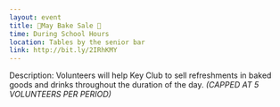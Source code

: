 ```yaml
---
layout: event
title: 🍰May Bake Sale 🍰
time: During School Hours
location: Tables by the senior bar
link: http://bit.ly/2IRhKMY
---
```

Description: Volunteers will help Key Club to sell refreshments in baked goods and drinks throughout the duration of the day.
*(CAPPED AT 5 VOLUNTEERS PER PERIOD)*
